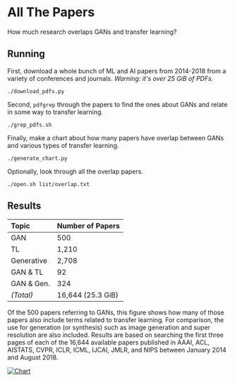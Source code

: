 All The Papers
==============
How much research overlaps GANs and transfer learning?

## Running
First, download a whole bunch of ML and AI papers from 2014-2018 from a
variety of conferences and journals. *Warning: it's over 25 GiB of PDFs.*

    ./download_pdfs.py

Second, `pdfgrep` through the papers to find the ones about GANs and relate
in some way to transfer learning.

    ./grep_pdfs.sh

Finally, make a chart about how many papers have overlap between GANs and
various types of transfer learning.

    ./generate_chart.py

Optionally, look through all the overlap papers.

    ./open.sh list/overlap.txt

## Results

| **Topic**  | **Number of Papers** |
|:-----------|:---------------------|
| GAN        | 500                  |
| TL         | 1,210                |
| Generative | 2,708                |
| GAN & TL   | 92                   |
| GAN & Gen. | 324                  |
| *(Total)*  | 16,644 (25.3 GiB)    |

Of the 500 papers referring to GANs, this figure shows how many of those papers
also include terms related to transfer learning. For comparison, the use for
generation (or synthesis) such as image generation and super resolution are
also included. Results are based on searching the first three pages of each of
the 16,644 available papers published in AAAI, ACL, AISTATS, CVPR, ICLR, ICML,
IJCAI, JMLR, and NIPS between January 2014 and August 2018.

[![Chart](https://raw.githubusercontent.com/floft/all-the-papers/master/bar.png)](https://raw.githubusercontent.com/floft/all-the-papers/master/bar.png)
